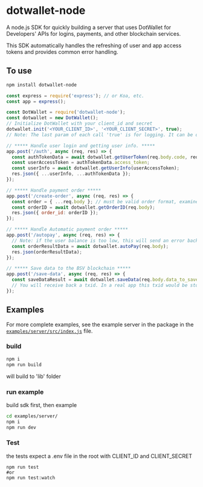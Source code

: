 # dotwallet-node

A node.js SDK for quickly building a server that uses DotWallet for Developers' APIs for logins, payments, and other blockchain services.

This SDK automatically handles the refreshing of user and app access tokens and provides common error handling.

## To use

```bash
npm install dotwallet-node
```

```js
const express = require('express'); // or Koa, etc.
const app = express();

const DotWallet = require('dotwallet-node');
const dotwallet = new DotWallet();
// Initialize DotWallet with your client_id and secret
dotwallet.init('<YOUR_CLIENT_ID>', '<YOUR_CLIENT_SECRET>', true);
// Note: The last param of each call 'true' is for logging. It can be omitted if you don't want to see logs.

// ***** Handle user login and getting user info. *****
app.post('/auth', async (req, res) => {
  const authTokenData = await dotwallet.getUserToken(req.body.code, req.body.redirect_uri);
  const userAccessToken = authTokenData.access_token;
  const userInfo = await dotwallet.getUserInfo(userAccessToken);
  res.json({ ...userInfo, ...authTokenData });
});

// ***** Handle payment order *****
app.post('/create-order', async (req, res) => {
  const order = { ...req.body }; // must be valid order format, examine the IPaymentOrder type, or the dotwallet docs page for format schema
  const orderID = await dotwallet.getOrderID(req.body);
  res.json({ order_id: orderID });
});

// ***** Handle Automatic payment order *****
app.post('/autopay', async (req, res) => {
  // Note: if the user balance is too low, this will send an error back. Redirect the user to move funds to their autopay account, then retry the transaction.
  const orderResultData = await dotwallet.autoPay(req.body);
  res.json(orderResultData);
});

// ***** Save data to the BSV blockchain *****
app.post('/save-data', async (req, res) => {
  const saveDataResult = await dotwallet.saveData(req.body.data_to_save, req.body.userID);
  // You will receive back a txid. In a real app this txid would be stored to DB to later check the saved data on the blockchain
});
```

## Examples

For more complete examples, see the example server in the package in the [`examples/server/src/index.js`](https://github.com/dotwallet/dotwallet-node/blob/main/examples/server/src/index.js) file.

### build

```bash
npm i
npm run build
```

will build to 'lib' folder

### run example

build sdk first, then example

```bash
cd examples/server/
npm i
npm run dev
```

### Test

the tests expect a .env file in the root with CLIENT_ID and CLIENT_SECRET

```
npm run test
#or
npm run test:watch
```
